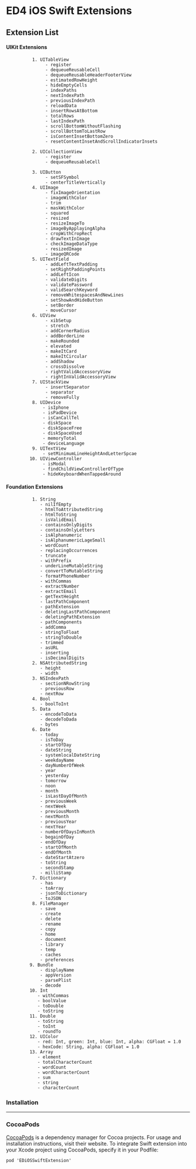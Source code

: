 #  ED4 iOS Swift Extensions

## Extension List


 #### UIKit Extensions #### 
 
              1. UITableView
                   - register
                   - dequeueReusableCell
                   - dequeueReusableHeaderFooterView
                   - estimatedRowHeight
                   - hideEmptyCells
                   - indexPaths
                   - nextIndexPath
                   - previousIndexPath
                   - reloadData
                   - insertRowsAtBottom
                   - totalRows
                   - lastIndexPath
                   - scrollBottomWithoutFlashing
                   - scrollBottomToLastRow
                   - isContentInsetBottomZero
                   - resetContentInsetAndScrollIndicatorInsets
                   
              2. UICollectionView
                   - register
                   - dequeueReusableCell

              3. UIButton
                   - setSFSymbol
                   - centerTitleVertically
              4. UIImage
                   - fixImageOrientation
                   - imageWithColor
                   - trim
                   - maskWithColor
                   - squared
                   - resized
                   - resizeImageTo
                   - imageByApplayingAlpha
                   - cropWithCropRect
                   - drawTextInImage
                   - checkImageDataType
                   - resizedImage
                   - imageQRCode
              5. UITextField
                   - addLeftTextPadding
                   - setRightPaddingPoints
                   - addLeftIcon
                   - validateDigits
                   - validatePassword
                   - validSearchKeyword
                   - removeWhitespacesAndNewLines
                   - setShowAndHideButton
                   - setBorder
                   - moveCursor
              6. UIView
                   - xibSetup
                   - stretch
                   - addCornerRadius
                   - addBorderLine
                   - makeRounded
                   - elevated
                   - makeItCard
                   - makeItCircular
                   - addShadow
                   - crossDissolve
                   - rightValidAccessoryView
                   - rightInValidAccessoryView
              7. UIStackView
                   - insertSeparator
                   - separator
                   - removeFully
              8. UIDevice
                  - isIphone
                  - isPadDevice
                  - isCanCallTel
                  - diskSpace
                  - diskSpaceFree
                  - diskSpaceUsed
                  - memoryTotal
                  - deviceLanguage
              9. UITextView
                  - setMinimumLineHeightAndLetterSpcae
             10. UIViewController
                  - isModal
                  - findChildViewControllerOfType
                  - hideKeyboardWhenTappedAround
                  
 #### Foundation Extensions ####   
          
              1. String
                 - nilIfEmpty
                 - htmlToAttributedString
                 - htmlToString
                 - isValidEmail
                 - containsOnlyDigits
                 - containsOnlyLetters
                 - isAlphanumeric
                 - isAlphanumericLageSmall
                 - wordCount
                 - replacingOccurrences
                 - truncate
                 - withPrefix
                 - underLineMutableString
                 - convertToMutableString
                 - formatPhoneNumber
                 - withCommas
                 - extractNumber
                 - extractEmail
                 - getTextHeight
                 - lastPathComponent
                 - pathExtension
                 - deletingLastPathComponent
                 - deletingPathExtension
                 - pathComponents
                 - addComma
                 - stringToFloat
                 - stringToDouble
                 - trimmed
                 - asURL
                 - inserting
                 - isDecimalDigits
              2. NSAttributedString
                 - height
                 - width
              3. NSIndexPath
                 - sectionNRowString
                 - previousRow
                 - nextRow
              4. Bool
                 - boolToInt
              5. Data 
                 - encodeToData
                 - decodeToDada
                 - bytes
              6. Date
                 - today
                 - isToDay
                 - startOfDay
                 - dateString
                 - systemlocalDateString
                 - weekdayName
                 - dayNumberOfWeek
                 - year
                 - yesterday
                 - tomorrow
                 - noon
                 - month
                 - isLastDayOfMonth
                 - previousWeek
                 - nextWeek
                 - previousMonth
                 - nextMonth
                 - previousYear
                 - nextYear
                 - numberOfDaysInMonth
                 - begainOfDay
                 - endOfDay
                 - startOfMonth
                 - endOfMonth
                 - dateStartAtzero
                 - toString
                 - secondStamp
                 - milliStamp
              7. Dictionary
                 - has
                 - toArray
                 - jsonToDictionary
                 - toJSON
              8. FileManager
                 - save
                 - create
                 - delete
                 - rename
                 - copy
                 - home
                 - document
                 - library
                 - temp
                 - caches
                 - preferences
             9. Bundle
                 - displayName
                 - appVersion
                 - parsePlist
                 - decode
             10. Int
                - withCommas
                - boolValue
                - toDouble
                - toString
             11. Double 
                - toString
                - toInt
                - roundTo
             12. UIColor
                - red: Int, green: Int, blue: Int, alpha: CGFloat = 1.0
                - hexCode: String, alpha: CGFloat = 1.0
             13. Array
                - element
                - totalCharacterCount
                - wordCount
                - wordCharacterCount
                - sum
                - string
                - characterCount
             
  ### Installation ###
 ---
  
  ### CocoaPods ####
  
[CocoaPods](https://cocoapods.org) is a dependency manager for Cocoa projects. For usage and installation instructions, visit their website. To integrate Swift extension into your Xcode project using CocoaPods, specify it in your Podfile:


 `pod 'EDiOSSwiftExtension'                                                                 `
